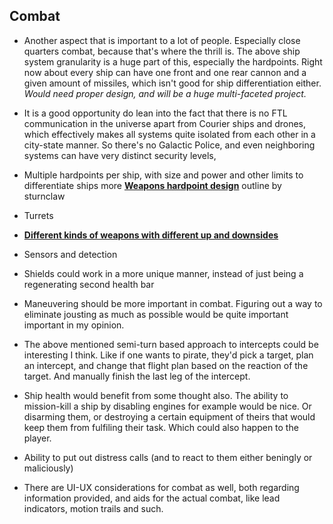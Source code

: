 ## Combat

- Another aspect that is important to a lot of people. Especially close quarters combat, because that's where the thrill is. The above ship system granularity is a huge part of this, especially the hardpoints. Right now about every ship can have one front and one rear cannon and a given amount of missiles, which isn't good for ship differentiation either. *Would need proper design, and will be a huge multi-faceted project.*

- It is a good opportunity do lean into the fact that there is no FTL communication in the universe apart from Courier ships and drones, which effectively makes all systems quite isolated from each other in a city-state manner. So there's no Galactic Police, and even neighboring systems can have very distinct security levels,

- Multiple hardpoints per ship, with size and power and other limits to differentiate ships more
  **[Weapons hardpoint design](./hardpoint_design.md)** outline by sturnclaw
- Turrets
- [**Different kinds of weapons with different up and downsides**](./weapon_types.md)
- Sensors and detection
- Shields could work in a more unique manner, instead of just being a regenerating second health bar
- Maneuvering should be more important in combat. Figuring out a way to eliminate jousting as much as possible would be quite important important in my opinion.
- The above mentioned semi-turn based approach to intercepts could be interesting I think. Like if one wants to pirate, they'd pick a target, plan an intercept, and change that flight plan based on the reaction of the target. And manually finish the last leg of the intercept.
- Ship health would benefit from some thought also. The ability to mission-kill a ship by disabling engines for example would be nice. Or disarming them, or destroying a certain equipment of theirs that would keep them from fulfiling their task. Which could also happen to the player. 
- Ability to put out distress calls (and to react to them either beningly or maliciously)
- There are UI-UX considerations for combat as well, both regarding information provided, and aids for the actual combat, like lead indicators, motion trails and such.